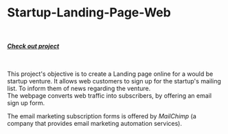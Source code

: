 
# Startup-Landing-Page-Web <br> <br>
<a href="https://mrshanx.github.io/startup-landing-page-web"><strong><em>Check out project</em></strong></a>

<br>
<br>
This project's objective is to create a Landing page online for a would be startup venture. It allows web customers to sign up for the startup's mailing list. To inform them of news regarding the venture. <br>
The webpage converts web traffic into subscribers, by offering an email sign up form.<br>

The email marketing subscription forms is offered by <em>MailChimp</em> (a company that provides email marketing automation services).
